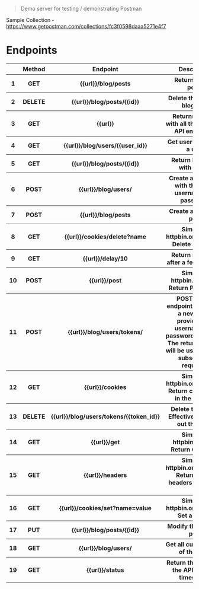 > Demo server for testing / demonstrating Postman

Sample Collection - https://www.getpostman.com/collections/fc3f0598daaa5271e4f7

Endpoints
===

<table>
<thead>
<tr>
	<th></th>
	<th>Method</th>
	<th>Endpoint</th>
	<th>Description</th>
</tr>
</thead>
<tbody>
<tr>
   <th>1</th>
   <th>GET</th>
   <th>{{url}}/blog/posts</th>
   <th>Return all blog posts</th>
</tr>
<tr>
   <th>2</th>
   <th>DELETE</th>
   <th>{{url}}/blog/posts/{{id}}</th>
   <th>Delete the existing blog post</th>
</tr>
<tr>
   <th>3</th>
   <th>GET</th>
   <th>{{url}}</th>
   <th>Returns a JSON with all the available API endpoints.</th>
</tr>
<tr>
   <th>4</th>
   <th>GET</th>
   <th>{{url}}/blog/users/{{user_id}}</th>
   <th>Get user details for a user</th>
</tr>
<tr>
   <th>5</th>
   <th>GET</th>
   <th>{{url}}/blog/posts/{{id}}</th>
   <th>Return blog post with that ID</th>
</tr>
<tr>
   <th>6</th>
   <th>POST</th>
   <th>{{url}}/blog/users/</th>
   <th>Create a new user with the given username and password.</th>
</tr>
<tr>
   <th>7</th>
   <th>POST</th>
   <th>{{url}}/blog/posts</th>
   <th>Create a new blog post</th>
</tr>
<tr>
   <th>8</th>
   <th>GET</th>
   <th>{{url}}/cookies/delete?name</th>
   <th>Similar to httpbin.org/cookies. Delete a cookie.</th>
</tr>
<tr>
   <th>9</th>
   <th>GET</th>
   <th>{{url}}/delay/10</th>
   <th>Return response after a few seconds</th>
</tr>
<tr>
   <th>10</th>
   <th>POST</th>
   <th>{{url}}/post</th>
   <th>Similar to httpbin.org/post. Return POST data.</th>
</tr>
<tr>
   <th>11</th>
   <th>POST</th>
   <th>{{url}}/blog/users/tokens/</th>
   <th>POST on this endpoint will create a new token provided the username and password is correct. The returned token will be used to make subsequent requests.</th>
</tr>
<tr>
   <th>12</th>
   <th>GET</th>
   <th>{{url}}/cookies</th>
   <th>Similar to httpbin.org/cookies. Return cookies set in the domain.</th>
</tr>
<tr>
   <th>13</th>
   <th>DELETE</th>
   <th>{{url}}/blog/users/tokens/{{token_id}}</th>
   <th>Delete the token. Effectively signing out the user.</th>
</tr>
<tr>
   <th>14</th>
   <th>GET</th>
   <th>{{url}}/get</th>
   <th>Similar to httpbin.org/get. Return GET data.</th>
</tr>
<tr>
   <th>15</th>
   <th>GET</th>
   <th>{{url}}/headers</th>
   <th>Similar to httpbin.org/headers. Return all the headers passed to it.</th>
</tr>
<tr>
   <th>16</th>
   <th>GET</th>
   <th>{{url}}/cookies/set?name=value</th>
   <th>Similar to httpbin.org/cookies. Set a cookie</th>
</tr>
<tr>
   <th>17</th>
   <th>PUT</th>
   <th>{{url}}/blog/posts/{{id}}</th>
   <th>Modify the existing post</th>
</tr>
<tr>
   <th>18</th>
   <th>GET</th>
   <th>{{url}}/blog/users/</th>
   <th>Get all current users of the blog.</th>
</tr>
<tr>
   <th>19</th>
   <th>GET</th>
   <th>{{url}}/status</th>
   <th>Return the status of the API with the timestamp.</th>
</tr>    
</tbody>
</table>
